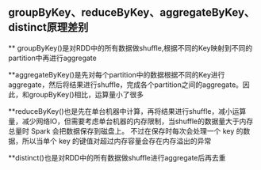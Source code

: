 ## groupByKey、reduceByKey、aggregateByKey、distinct原理差别

** groupByKey()是对RDD中的所有数据做shuffle,根据不同的Key映射到不同的partition中再进行aggregate

**aggregateByKey()是先对每个partition中的数据根据不同的Key进行aggregate，然后将结果进行shuffle，完成各个partition之间的aggregate。因此，和groupByKey()相比，运算量小了很多

**reduceByKey()也是先在单台机器中计算，再将结果进行shuffle，减小运算量，减少网络IO，但需要考虑单台机器的内存限制，当shuffle的数据量大于内存总量时 Spark 会把数据保存到磁盘上。 不过在保存时每次会处理一个 key 的数据，所以当单个 key 的键值对超过内存容量会存在内存溢出的异常

**distinct()也是对RDD中的所有数据做shuffle进行aggregate后再去重
